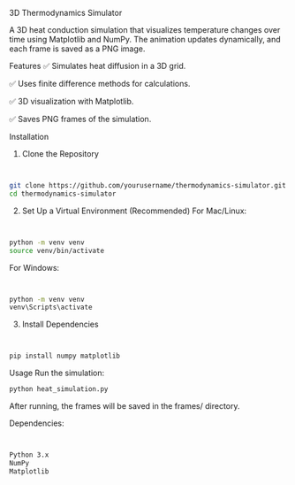 3D Thermodynamics Simulator


A 3D heat conduction simulation that visualizes temperature changes over time using Matplotlib and NumPy. The animation updates dynamically, and each frame is saved as a PNG image.


Features
✅ Simulates heat diffusion in a 3D grid.


✅ Uses finite difference methods for calculations.


✅ 3D visualization with Matplotlib.


✅ Saves PNG frames of the simulation.


Installation
1. Clone the Repository


```bash


git clone https://github.com/yourusername/thermodynamics-simulator.git
cd thermodynamics-simulator


```


2. Set Up a Virtual Environment (Recommended)
For Mac/Linux:


```bash


python -m venv venv
source venv/bin/activate


```
For Windows:


```bash


python -m venv venv
venv\Scripts\activate


```
3. Install Dependencies


```bash


pip install numpy matplotlib


```


Usage
Run the simulation:


```bash
python heat_simulation.py


```


After running, the frames will be saved in the frames/ directory.


Dependencies:




```bash


Python 3.x
NumPy
Matplotlib
```
